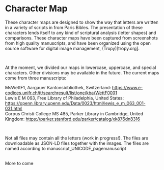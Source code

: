 # Character Map

These character maps are designed to show the way that letters are written in a variety of scripts in from Paris Bibles. The presentation of these characters lends itself to any kind of scriptural analysis (letter shapes) and comparisons. These character maps have been captured from screenshots from high quality manuscripts, and have been organized using the open source software for digital image management, (Tropy)[tropy.org].

<br>

At the moment, we divided our maps in lowercase, uppercase, and special characters. Other divisions may be available in the future.
The current maps come from three manuscripts:
<br>

MsWettF1, Aargauer Kantonsbibliothek, Switzerland: https://www.e-codices.unifr.ch/it/searchresult/list/one/kba/WettF0001
<br>
Lewis E M 063, Free Library of Philadelphia, United States: https://openn.library.upenn.edu/Data/0023/html/lewis_e_m_063_001-031.html
<br>
Corpus Christi College MS 485, Parker Library in Cambridge, United Kingdom: https://parker.stanford.edu/parker/catalog/xk876dn8316

<br>

Not all files may contain all the letters (work in progress!). The files are downloadable as JSON-LD files together with the images. The files are named according to manuscript_UNICODE_pagemanuscript

<br>
More to come
    

